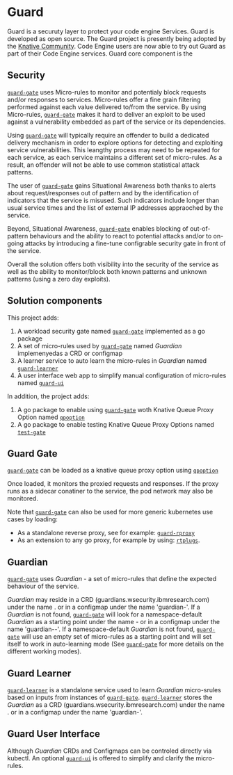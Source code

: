 # Guard
Guard is a securuty layer to protect your code engine Services.  Guard is developed as open source. The Guard project is presently being adopted by the [Knative Community](http://knative.dev/security-guard). Code Engine users are now able to try out Guard as part of their Code Engine services. Guard core component is the 

## Security 
[`guard-gate`](https:pkg/guard-gate) uses Micro-rules to monitor and potentialy block requests and/or responses to services. 
Micro-rules offer a fine grain filtering performed against each value delivered to/from the service.
By using Micro-rules, [`guard-gate`](https:pkg/guard-gate) makes it hard to deliver an exploit to be used against a vulnerability embedded as part of the service or its dependencies.

Using [`guard-gate`](https:pkg/guard-gate) will typically require an offender to build a dedicated delivery mechanism in order to explore options for detecting and exploiting service vulnerabilities. This leangthy process may need to be repeated for each service, as each service maintains a different set of micro-rules. As a result, an offender will not be able to use common statistical attack patterns.  

The user of [`guard-gate`](https:pkg/guard-gate) gains Situational Awareness both thanks to alerts about request/responses out of pattern and by the identification of indicators that the service is misused. Such indicators include longer than usual  service times and the list of external IP addresses appraoched by the service. 

Beyond, Situational Awareness, [`guard-gate`](https:pkg/guard-gate) enables blocking of out-of-pattern behaviours and the ability to react to potential attacks and/or to on-going attacks by introducing a fine-tune configrable security gate in front of the service.   

Overall the solution offers both visibility into the security of the service as well as the ability to monitor/block both known patterns and unknown patterns (using a zero day exploits).

## Solution components
This project adds:
1. A workload security gate named [`guard-gate`](https:pkg/guard-gate) implemented as a go package
1. A set of micro-rules used by [`guard-gate`](https:pkg/guard-gate) named *Guardian* implemenyedas a CRD or configmap
1. A learner service to auto learn the micro-rules in *Guardian* named [`guard-learner`](https:cmd/guard-learner)
1. A user interface web app to simplify manual configuration of micro-rules named [`guard-ui`](https:cmd/guard-ui) 

In addition, the project adds:
1. A go package to enable using [`guard-gate`](https:pkg/guard-gate) woth Knative Queue Proxy Option named [`qpoption`](https:pkg/qpoption)
2. A go package to enable testing Knative Queue Proxy Options named [`test-gate`](https:pkg/test-gate)

## Guard Gate
[`guard-gate`](https:pkg/guard-gate) can be loaded as a knative queue proxy option using [`qpoption`](https:pkg/qpoption)

Once loaded, it monitors the proxied requests and responses. 
If the proxy runs as a sidecar conatiner to the service, the pod network may also be monitored.

Note that [`guard-gate`](https:pkg/guard-gate) can also be used for more generic kubernetes use cases by loading:
- As a standalone reverse proxy, see for example: [`guard-rproxy`](https://github.com/IBM/workload-security-guard/tree/main/cmd/guard-rproxy)
- As an extension to any go proxy, for example by using: [`rtplugs`](https://github.com/IBM/go-security-plugs/tree/main/rtplugs).


## Guardian
[`guard-gate`](https:pkg/guard-gate) uses *Guardian* - a set of micro-rules that define the expected behaviour of the service.

*Guardian* may reside in a CRD (guardians.wsecurity.ibmresearch.com) under the name <servicename>.<namespace> or in a configmap under the name 'guardian-<servicename>'. If a *Guardian* is not found, [`guard-gate`](https:pkg/guard-gate) will look for a namespace-default *Guardian* as a starting point under the name  <ns>-<namespace> or in a configmap under the name 'guardian-<ns>-<namespace>'.  If a namespace-default *Guardian* is not found, [`guard-gate`](https:pkg/guard-gate) will use an empty set of micro-rules as a starting point and will set itself to work in auto-learning mode (See [`guard-gate`](https:pkg/guard-gate) for more details on the different working modes).

## Guard Learner 
[`guard-learner`](https:cmd/guard-learner) is a standalone service used to learn *Guardian* micro-srules based on inputs from instances of [`guard-gate`](https:pkg/guard-gate). [`guard-learner`](https:cmd/guard-learner) stores the *Guardian* as a CRD (guardians.wsecurity.ibmresearch.com) under the name <servicename>.<namespace> or in a configmap under the name 'guardian-<servicename>'.

## Guard User Interface 
Although *Guardian* CRDs and Configmaps can be controled directly via kubectl. An optional [`guard-ui`](https:cmd/guard-ui) is offered to simplify and clarify the micro-rules. 

